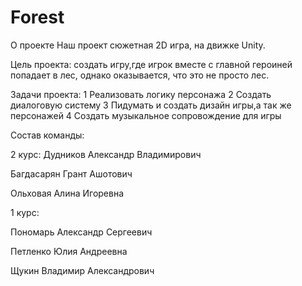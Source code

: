 # Forest
О проекте
Наш проект сюжетная 2D игра, на движке Unity.

Цель проекта: создать игру,где игрок вместе с главной героиней попадает в лес, однако оказывается, что это не просто лес.

Задачи проекта:
1 Реализовать логику персонажа
2 Создать диалоговую систему
3 Пидумать и создать дизайн игры,а так же персонажей
4 Создать музыкальное сопровождение для игры

Состав команды:

2 курс:
Дудников Александр Владимирович

Багдасарян Грант Ашотович

Ольховая Алина Игоревна

1 курс:

Пономарь Александр Сергеевич

Петленко Юлия Андреевна

Щукин Владимир Александрович
